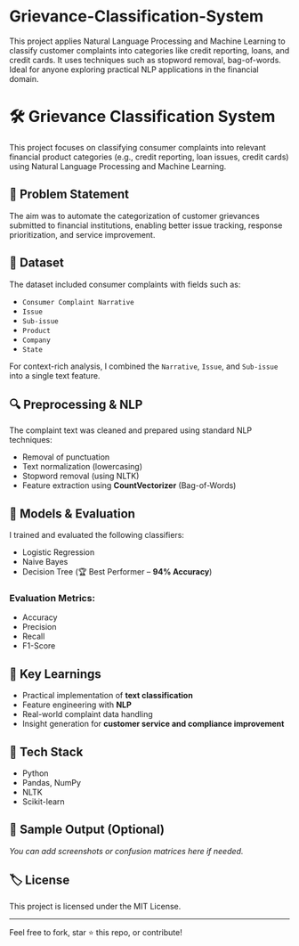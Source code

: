 # Grievance-Classification-System
This project applies Natural Language Processing and Machine Learning to classify customer complaints into categories like credit reporting, loans, and credit cards. It uses techniques such as stopword removal, bag-of-words. Ideal for anyone exploring practical NLP applications in the financial domain.


# 🛠️ Grievance Classification System

This project focuses on classifying consumer complaints into relevant financial product categories (e.g., credit reporting, loan issues, credit cards) using Natural Language Processing and Machine Learning.

## 📌 Problem Statement
The aim was to automate the categorization of customer grievances submitted to financial institutions, enabling better issue tracking, response prioritization, and service improvement.

## 📂 Dataset
The dataset included consumer complaints with fields such as:
- `Consumer Complaint Narrative`
- `Issue`
- `Sub-issue`
- `Product`
- `Company`
- `State`

For context-rich analysis, I combined the `Narrative`, `Issue`, and `Sub-issue` into a single text feature.

## 🔍 Preprocessing & NLP
The complaint text was cleaned and prepared using standard NLP techniques:
- Removal of punctuation
- Text normalization (lowercasing)
- Stopword removal (using NLTK)
- Feature extraction using **CountVectorizer** (Bag-of-Words)

## 🤖 Models & Evaluation
I trained and evaluated the following classifiers:
- Logistic Regression
- Naive Bayes
- Decision Tree (🏆 Best Performer – **94% Accuracy**)

### Evaluation Metrics:
- Accuracy
- Precision
- Recall
- F1-Score

## 🚀 Key Learnings
- Practical implementation of **text classification**
- Feature engineering with **NLP**
- Real-world complaint data handling
- Insight generation for **customer service and compliance improvement**

## 🧰 Tech Stack
- Python
- Pandas, NumPy
- NLTK
- Scikit-learn

## 📸 Sample Output (Optional)
*You can add screenshots or confusion matrices here if needed.*

## 🏷️ License
This project is licensed under the MIT License.

---

Feel free to fork, star ⭐ this repo, or contribute!
